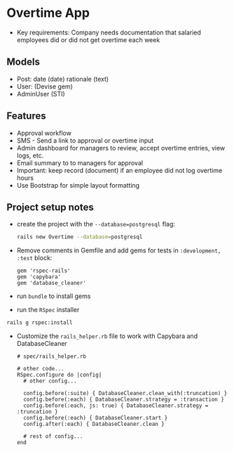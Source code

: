# Overtime App

* Key requirements: Company needs documentation that salaried employees did or did not get overtime each week

## Models
* Post: date (date) rationale (text)
* User: (Devise gem)
* AdminUser (STI)

## Features
* Approval workflow
* SMS - Send a link to approval or overtime input
* Admin dashboard for managers to review, accept overtime entries, view logs, etc.
* Email summary to to managers for approval
* Important: keep record (document) if an employee did not log overtime hours
* Use Bootstrap for simple layout formatting

## Project setup notes

* create the project with the `--database=postgresql` flag:

  ```bash
  rails new Overtime --database=postgresql
  ```

* Remove comments in Gemfile and add gems for tests in `:development, :test` block:

  ```
  gem 'rspec-rails'
  gem 'capybara'
  gem 'database_cleaner'
  ```
* run `bundle` to install gems
* run the `RSpec` installer
```bash
rails g rspec:install
```

* Customize the `rails_helper.rb` file to work with Capybara and DatabaseCleaner
  ```
  # spec/rails_helper.rb

  # other code...
  RSpec.configure do |config|
    # other config...

    config.before(:suite) { DatabaseCleaner.clean_with(:truncation) }
    config.before(:each) { DatabaseCleaner.strategy = :transaction }
    config.before(:each, js: true) { DatabaseCleaner.strategy = :truncation }
    config.before(:each) { DatabaseCleaner.start }
    config.after(:each) { DatabaseCleaner.clean } 

    # rest of config...
  end